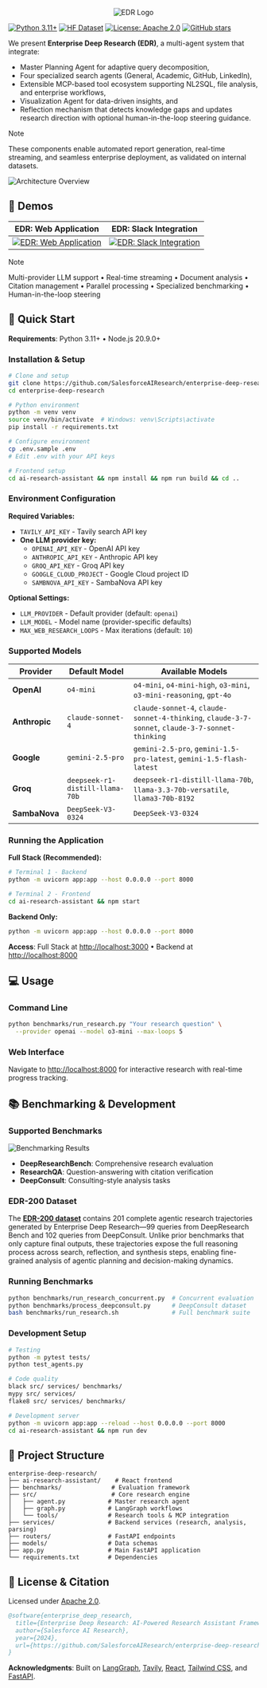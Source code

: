 <p align="center">
  <img src="assets/edr-logo.png" alt="EDR Logo"/>
</p>

[![Python 3.11+](https://img.shields.io/badge/python-3.11+-blue.svg)](https://www.python.org/downloads/)
[![HF Dataset](https://img.shields.io/badge/🤗%20Hugging%20Face-EDR--200%20Dataset-blue)](https://huggingface.co/datasets/Salesforce/EDR-200)
[![License: Apache 2.0](https://img.shields.io/badge/License-Apache%202.0-blue.svg)](https://opensource.org/licenses/Apache-2.0)
[![GitHub stars](https://img.shields.io/github/stars/SalesforceAIResearch/enterprise-deep-research.svg)](https://github.com/SalesforceAIResearch/enterprise-deep-research/stargazers)



We present **Enterprise Deep Research (EDR)**, a multi-agent system that integrate: 
- Master Planning Agent for adaptive query decomposition, 
- Four specialized search agents (General, Academic, GitHub, LinkedIn), 
- Extensible MCP-based tool ecosystem supporting NL2SQL, file analysis, and enterprise workflows, 
- Visualization Agent for data-driven insights, and 
- Reflection mechanism that detects knowledge gaps and updates research direction with optional human-in-the-loop steering guidance. 

> [!Note]
> These components enable automated report generation, real-time streaming, and seamless enterprise deployment, as validated on internal datasets.

![Architecture Overview](./assets/edr_github.png)

## 🎥 Demos

| EDR: Web Application | EDR: Slack Integration |
|----------------|-------------------|
| [![EDR: Web Application](https://img.youtube.com/vi/gq43g5--dJQ/0.jpg)](https://www.youtube.com/watch?v=gq43g5--dJQ) | [![EDR: Slack Integration](https://img.youtube.com/vi/8tB375P4mgQ/0.jpg)](https://www.youtube.com/watch?v=8tB375P4mgQ) |

> [!Note]
> Multi-provider LLM support • Real-time streaming • Document analysis • Citation management • Parallel processing • Specialized benchmarking • Human-in-the-loop steering
## 🚀 Quick Start

**Requirements**: Python 3.11+ • Node.js 20.9.0+

### Installation & Setup

```bash
# Clone and setup
git clone https://github.com/SalesforceAIResearch/enterprise-deep-research.git
cd enterprise-deep-research

# Python environment
python -m venv venv
source venv/bin/activate  # Windows: venv\Scripts\activate
pip install -r requirements.txt

# Configure environment
cp .env.sample .env
# Edit .env with your API keys

# Frontend setup
cd ai-research-assistant && npm install && npm run build && cd ..
```

### Environment Configuration

**Required Variables:**
- `TAVILY_API_KEY` - Tavily search API key
- **One LLM provider key:**
  - `OPENAI_API_KEY` - OpenAI API key
  - `ANTHROPIC_API_KEY` - Anthropic API key  
  - `GROQ_API_KEY` - Groq API key
  - `GOOGLE_CLOUD_PROJECT` - Google Cloud project ID
  - `SAMBNOVA_API_KEY` - SambaNova API key

**Optional Settings:**
- `LLM_PROVIDER` - Default provider (default: `openai`)
- `LLM_MODEL` - Model name (provider-specific defaults)
- `MAX_WEB_RESEARCH_LOOPS` - Max iterations (default: `10`)

### Supported Models

| Provider | Default Model | Available Models |
|----------|---------------|------------------|
| **OpenAI** | `o4-mini` | `o4-mini`, `o4-mini-high`, `o3-mini`, `o3-mini-reasoning`, `gpt-4o` |
| **Anthropic** | `claude-sonnet-4` | `claude-sonnet-4`, `claude-sonnet-4-thinking`, `claude-3-7-sonnet`, `claude-3-7-sonnet-thinking` |
| **Google** | `gemini-2.5-pro` | `gemini-2.5-pro`, `gemini-1.5-pro-latest`, `gemini-1.5-flash-latest` |
| **Groq** | `deepseek-r1-distill-llama-70b` | `deepseek-r1-distill-llama-70b`, `llama-3.3-70b-versatile`, `llama3-70b-8192` |
| **SambaNova** | `DeepSeek-V3-0324` | `DeepSeek-V3-0324` |

### Running the Application

**Full Stack (Recommended):**
```bash
# Terminal 1 - Backend
python -m uvicorn app:app --host 0.0.0.0 --port 8000

# Terminal 2 - Frontend
cd ai-research-assistant && npm start
```

**Backend Only:**
```bash
python -m uvicorn app:app --host 0.0.0.0 --port 8000
```

**Access**: Full Stack at [http://localhost:3000](http://localhost:3000) • Backend at [http://localhost:8000](http://localhost:8000)

## 💻 Usage

### Command Line
```bash
python benchmarks/run_research.py "Your research question" \
  --provider openai --model o3-mini --max-loops 5
```

### Web Interface
Navigate to [http://localhost:8000](http://localhost:8000) for interactive research with real-time progress tracking.

## 📚 Benchmarking & Development

### Supported Benchmarks
![Benchmarking Results](./assets/benchmarks.png)

- **DeepResearchBench**: Comprehensive research evaluation
- **ResearchQA**: Question-answering with citation verification  
- **DeepConsult**: Consulting-style analysis tasks

### EDR-200 Dataset

The **[EDR-200 dataset](https://huggingface.co/datasets/Salesforce/EDR-200)** contains 201 complete agentic research trajectories generated by Enterprise Deep Research—99 queries from DeepResearch Bench and 102 queries from DeepConsult. Unlike prior benchmarks that only capture final outputs, these trajectories expose the full reasoning process across search, reflection, and synthesis steps, enabling fine-grained analysis of agentic planning and decision-making dynamics.

### Running Benchmarks
```bash
python benchmarks/run_research_concurrent.py  # Concurrent evaluation
python benchmarks/process_deepconsult.py      # DeepConsult dataset
bash benchmarks/run_research.sh               # Full benchmark suite
```

### Development Setup
```bash
# Testing
python -m pytest tests/
python test_agents.py

# Code quality
black src/ services/ benchmarks/
mypy src/ services/
flake8 src/ services/ benchmarks/

# Development server
python -m uvicorn app:app --reload --host 0.0.0.0 --port 8000
cd ai-research-assistant && npm run dev
```

## 📁 Project Structure

```text
enterprise-deep-research/
├── ai-research-assistant/    # React frontend
├── benchmarks/              # Evaluation framework  
├── src/                     # Core research engine
│   ├── agent.py            # Master research agent
│   ├── graph.py            # LangGraph workflows
│   └── tools/              # Research tools & MCP integration
├── services/               # Backend services (research, analysis, parsing)
├── routers/                # FastAPI endpoints
├── models/                 # Data schemas
├── app.py                  # Main FastAPI application
└── requirements.txt        # Dependencies
```

## 📜 License & Citation

Licensed under [Apache 2.0](./LICENSE.txt).

```bibtex
@software{enterprise_deep_research,
  title={Enterprise Deep Research: AI-Powered Research Assistant Framework},
  author={Salesforce AI Research},
  year={2024},
  url={https://github.com/SalesforceAIResearch/enterprise-deep-research}
}
```

**Acknowledgments**: Built on [LangGraph](https://github.com/langchain-ai/langgraph), [Tavily](https://tavily.com), [React](https://reactjs.org/), [Tailwind CSS](https://tailwindcss.com/), and [FastAPI](https://fastapi.tiangolo.com/).
